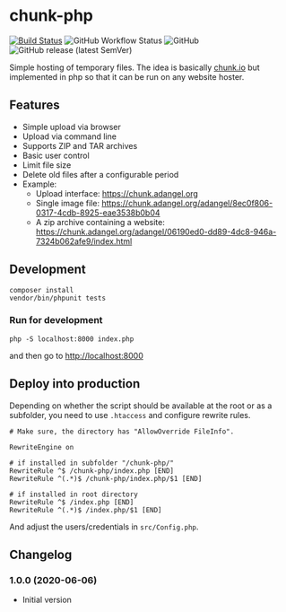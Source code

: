 # chunk-php

[![Build Status](https://travis-ci.com/adangel/chunk-php.svg?branch=master)](https://travis-ci.com/adangel/chunk-php)
![GitHub Workflow Status](https://img.shields.io/github/workflow/status/adangel/chunk-php/PHP%20Composer)
![GitHub](https://img.shields.io/github/license/adangel/chunk-php)
![GitHub release (latest SemVer)](https://img.shields.io/github/v/release/adangel/chunk-php)


Simple hosting of temporary files. The idea is basically [chunk.io](https://chunk.io/) but implemented
in php so that it can be run on any website hoster.

## Features

*   Simple upload via browser
*   Upload via command line
*   Supports ZIP and TAR archives
*   Basic user control
*   Limit file size
*   Delete old files after a configurable period
*   Example:
    * Upload interface: <https://chunk.adangel.org>
    * Single image file: <https://chunk.adangel.org/adangel/8ec0f806-0317-4cdb-8925-eae3538b0b04>
    * A zip archive containing a website: <https://chunk.adangel.org/adangel/06190ed0-dd89-4dc8-946a-7324b062afe9/index.html>

## Development

```
composer install
vendor/bin/phpunit tests
```

### Run for development

    php -S localhost:8000 index.php

and then go to <http://localhost:8000>

## Deploy into production

Depending on whether the script should be available at the root
or as a subfolder, you need to use `.htaccess` and configure
rewrite rules.

```
# Make sure, the directory has "AllowOverride FileInfo".

RewriteEngine on

# if installed in subfolder "/chunk-php/"
RewriteRule ^$ /chunk-php/index.php [END]
RewriteRule ^(.*)$ /chunk-php/index.php/$1 [END]

# if installed in root directory
RewriteRule ^$ /index.php [END]
RewriteRule ^(.*)$ /index.php/$1 [END]
```

And adjust the users/credentials in `src/Config.php`.

## Changelog

### 1.0.0 (2020-06-06)
* Initial version
